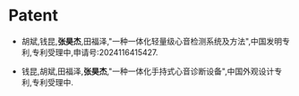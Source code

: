 # Patent
* 胡斌,钱昆,**张昊杰**,田福泽,"一种一体化轻量级心音检测系统及方法",中国发明专利,专利受理中,申请号:2024116415427.

* 钱昆,胡斌,田福泽,**张昊杰**,"一种一体化手持式心音诊断设备",中国外观设计专利,专利受理中.
